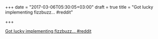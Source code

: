 +++
date = "2017-03-06T05:30:05+03:00"
draft = true
title = "Got lucky implementing fizzbuzz...  #reddit"

+++

<p><a href="https://t.co/BRqj6RiU4B">Got lucky implementing fizzbuzz...  #reddit</a></p>

